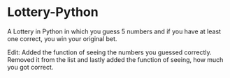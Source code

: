 # Lottery-Python
A Lottery in Python in which you guess 5 numbers and if you have at least one correct, you win your original bet.

Edit:
Added the function of seeing the numbers you guessed correctly.
Removed it from the list and lastly added the function of seeing, how much you got correct.

